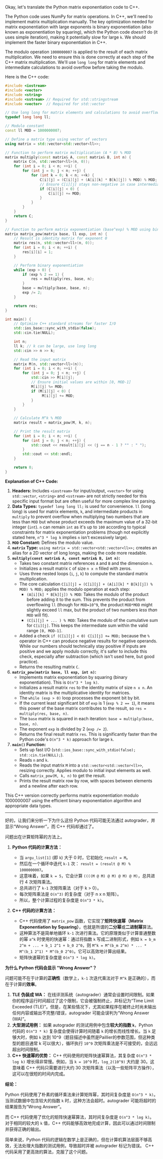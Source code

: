Okay, let's translate the Python matrix exponentiation code to C++.

The Python code uses NumPy for matrix operations. In C++, we'll need to implement matrix multiplication manually. The key optimization needed for matrix exponentiation with large exponents is binary exponentiation (also known as exponentiation by squaring), which the Python code *doesn't* do (it uses simple iteration), making it potentially slow for large `k`. We should implement the faster binary exponentiation in C++.

The modulo operation `1000000007` is applied to the result of each matrix multiplication. We need to ensure this is done correctly at each step of the C++ matrix multiplication. We'll use `long long` for matrix elements and intermediate calculations to avoid overflow before taking the modulo.

Here is the C++ code:

```cpp
#include <iostream>
#include <vector>
#include <string>
#include <sstream> // Required for std::stringstream
#include <vector>  // Required for std::vector

// Use long long for matrix elements and calculations to avoid overflow
typedef long long ll;

// Modulo constant
const ll MOD = 1000000007;

// Define a matrix type using vector of vectors
using matrix = std::vector<std::vector<ll>>;

// Function to perform matrix multiplication (A * B) % MOD
matrix multiply(const matrix& A, const matrix& B, int n) {
    matrix C(n, std::vector<ll>(n, 0));
    for (int i = 0; i < n; ++i) {
        for (int j = 0; j < n; ++j) {
            for (int k = 0; k < n; ++k) {
                C[i][j] = (C[i][j] + (A[i][k] * B[k][j]) % MOD) % MOD;
                // Ensure C[i][j] stays non-negative in case intermediate results are negative
                if (C[i][j] < 0) {
                    C[i][j] += MOD;
                }
            }
        }
    }
    return C;
}

// Function to perform matrix exponentiation (base^exp) % MOD using binary exponentiation
matrix matrix_pow(matrix base, ll exp, int n) {
    // Result is identity matrix for exponent 0
    matrix res(n, std::vector<ll>(n, 0));
    for (int i = 0; i < n; ++i) {
        res[i][i] = 1;
    }

    // Perform binary exponentiation
    while (exp > 0) {
        if (exp % 2 == 1) {
            res = multiply(res, base, n);
        }
        base = multiply(base, base, n);
        exp /= 2;
    }

    return res;
}

int main() {
    // Optimize C++ standard streams for faster I/O
    std::ios_base::sync_with_stdio(false);
    std::cin.tie(NULL);

    int n;
    ll k; // k can be large, use long long
    std::cin >> n >> k;

    // Read the input matrix
    matrix M(n, std::vector<ll>(n));
    for (int i = 0; i < n; ++i) {
        for (int j = 0; j < n; ++j) {
            std::cin >> M[i][j];
            // Ensure initial values are within [0, MOD-1]
            M[i][j] %= MOD;
            if (M[i][j] < 0) {
                 M[i][j] += MOD;
            }
        }
    }

    // Calculate M^k % MOD
    matrix result = matrix_pow(M, k, n);

    // Print the result matrix
    for (int i = 0; i < n; ++i) {
        for (int j = 0; j < n; ++j) {
            std::cout << result[i][j] << (j == n - 1 ? "" : " ");
        }
        std::cout << std::endl;
    }

    return 0;
}
```

**Explanation of C++ Code:**

1.  **Headers:** Includes `<iostream>` for input/output, `<vector>` for using `std::vector`, `<string>` and `<sstream>` are not strictly needed for this specific input format but are often useful for more complex line parsing.
2.  **Data Types:** `typedef long long ll;` is used for convenience. `ll` (long long) is used for matrix elements, `k`, and intermediate products in `multiply` to prevent overflow when multiplying two numbers that are less than `MOD` but whose product exceeds the maximum value of a 32-bit integer (`int`). `n` can remain `int` as it's up to `100` according to typical constraints for matrix exponentiation problems (though not explicitly stated here, `n^3 * log k` implies `n` isn't excessively large).
3.  **`MOD` Constant:** Defines the modulo value.
4.  **`matrix` Type:** `using matrix = std::vector<std::vector<ll>>;` creates an alias for a 2D vector of long longs, making the code more readable.
5.  **`multiply(const matrix& A, const matrix& B, int n)`:**
    *   Takes two constant matrix references `A` and `B` and the dimension `n`.
    *   Initializes a result matrix `C` of size `n x n` filled with zeros.
    *   Uses three nested loops (`i`, `j`, `k`) to compute the standard matrix multiplication.
    *   The core calculation `C[i][j] = (C[i][j] + (A[i][k] * B[k][j]) % MOD) % MOD;` applies the modulo operation at each step:
        *   `(A[i][k] * B[k][j]) % MOD`: Takes the modulo of the product before adding it to the sum. This prevents the product from overflowing `ll` (though for `MOD=10^9`, the product `MOD*MOD` might slightly exceed `ll` max, but the product of two numbers *less than* `MOD` will fit).
        *   `(C[i][j] + ... ) % MOD`: Takes the modulo of the cumulative sum for `C[i][j]`. This keeps the intermediate sum within the valid range `[0, MOD-1]`.
    *   Added a check `if (C[i][j] < 0) C[i][j] += MOD;` because the `%` operator in C++ can produce negative results for negative operands. While our numbers should technically stay positive if inputs are positive and we apply modulo correctly, it's safer to include this check, especially after subtraction (which isn't used here, but good practice).
    *   Returns the resulting matrix `C`.
6.  **`matrix_pow(matrix base, ll exp, int n)`:**
    *   Implements matrix exponentiation by squaring (binary exponentiation). This is `O(n^3 * log k)`.
    *   Initializes a result matrix `res` to the identity matrix of size `n x n`. An identity matrix is the multiplicative identity for matrices.
    *   The `while (exp > 0)` loop processes the exponent bit by bit.
    *   If the current least significant bit of `exp` is 1 (`exp % 2 == 1`), it means this power of the base matrix contributes to the result, so `res = multiply(res, base, n)`.
    *   The `base` matrix is squared in each iteration: `base = multiply(base, base, n)`.
    *   The exponent `exp` is divided by 2 (`exp /= 2`).
    *   Returns the final result matrix `res`. This is significantly faster than the Python code's `O(n^3 * k)` approach for large `k`.
7.  **`main()` Function:**
    *   Sets up fast I/O (`std::ios_base::sync_with_stdio(false); std::cin.tie(NULL);`).
    *   Reads `n` and `k`.
    *   Reads the input matrix `M` into a `std::vector<std::vector<ll>>`, resizing correctly. Applies modulo to initial input elements as well.
    *   Calls `matrix_pow(M, k, n)` to get the result.
    *   Prints the result matrix row by row, with spaces between elements and a newline after each row.

This C++ version correctly performs matrix exponentiation modulo 1000000007 using the efficient binary exponentiation algorithm and appropriate data types.

---

好的，让我们来分析一下为什么这份 Python 代码可能无法通过 autograder，并显示“Wrong Answer”，而 C++ 代码却通过了。

问题出在计算矩阵幂的方法上。

1.  **Python 代码的计算方法：**
    *   当 `argu_list[1]` (即 `k`) 大于 0 时，它初始化 `result = M`。
    *   然后在一个循环中迭代 `k-1` 次： `result = (result @ M) % 1000000007`。
    *   这意味着，如果 `k = 5`，它会计算 `((((M @ M) @ M) @ M) @ M)`，总共进行 4 次矩阵乘法。
    *   总共进行了 `k-1` 次矩阵乘法（对于 k > 0）。
    *   每次矩阵乘法是 `O(n^3)` 的复杂度（对于 n x n 矩阵）。
    *   所以，整个计算过程的复杂度是 `O(n^3 * k)`。

2.  **C++ 代码的计算方法：**
    *   C++ 代码使用了 `matrix_pow` 函数，它实现了**矩阵快速幂（Matrix Exponentiation by Squaring）**，也就是所谓的**二分幂**或**二进制幂**算法。
    *   这种算法不是简单地循环 `k-1` 次进行乘法。它的原理类似于计算普通整数的幂 `a^k` 时使用的快速幂：通过将指数 `k` 写成二进制形式，例如 `k = b_m 2^m + ... + b_1 2^1 + b_0 2^0`，则 `M^k = M^(b_m 2^m) * ... * M^(b_1 2^1) * M^(b_0 2^0)`。它可以高效地计算出结果。
    *   矩阵快速幂的复杂度是 `O(n^3 * log k)`。

**为什么 Python 代码会显示 "Wrong Answer"？**

问题可能不在于计算的**正确性**（数学上，`k-1` 次迭代乘法对于 `M^k` 是正确的），而在于计算的**效率**。

1.  **TLE 伪装成 WA：** 在线评测系统（autograder）通常会设置时间限制。如果你的程序运行时间超过了这个限制，它会被强制终止，并标记为“Time Limit Exceeded (TLE)”。但是，在某些情况下，尤其如果程序在被终止时尚未输出任何内容或输出不完整/错误，autograder 可能会误判为“Wrong Answer (WA)”。
2.  **大型测试用例：** 如果 autograder 的测试用例中包含**较大的指数 `k`**，Python 代码的 `O(n^3 * k)` 复杂度会使得计算时间随着 `k` 的增长而线性增长。当 `k` 足够大时，例如 `k` 达到 10^9（题目描述中虽然是Paillier的参数范围，但这种类型的题目通常 k 可以很大），循环执行 `10^9` 次矩阵乘法是不可接受的，会远远超出时间限制。
3.  **C++ 快速幂的优势：** C++ 代码使用的矩阵快速幂算法，其复杂度 `O(n^3 * log k)` 增长得非常慢。例如，当 `k = 10^9` 时，`log_2(10^9)` 大约是 30。这意味着 C++ 代码只需要进行大约 30 次矩阵乘法（以及一些矩阵平方操作），这可以在很短的时间内完成。

**结论：**

Python 代码使用了朴素的循环乘法来计算矩阵幂，其时间复杂度是 `O(n^3 * k)`。当测试数据中包含较大的指数 `k` 时，这种方法会超时。autograder 可能将超时的结果报告为“Wrong Answer”。

而 C++ 代码使用了优化的矩阵快速幂算法，其时间复杂度是 `O(n^3 * log k)`。对于相同的较大的 `k` 值，C++ 代码能够高效地完成计算，因此可以通过时间限制并获得正确的输出。

简单来说，Python 代码的逻辑在数学上是正确的，但在计算机算法层面不够高效，无法处理大指数的测试用例，导致超时并被 autograder 标记为错误。 C++ 代码采用了更高效的算法，克服了这个问题。